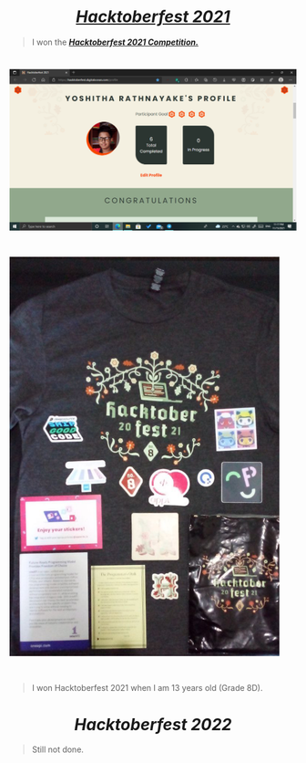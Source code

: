 # <div align="center"><a href="https://hacktoberfest.digitalocean.com/"><b><i>Hacktoberfest 2021</i></b></a></div>

> I won the <a href="https://hacktoberfest.digitalocean.com/"><b><i>Hacktoberfest 2021 Competition.</i></b></a>

#
# <img src="Screenshot (53).png">
# <img src="Hacktoberfest 2021 T-Shirt.jpg" height="700px">
#
> I won Hacktoberfest 2021 when I am 13 years old (Grade 8D).

#
#
# <div align="center"><b><i>Hacktoberfest 2022</i></b></div>

> Still not done.

